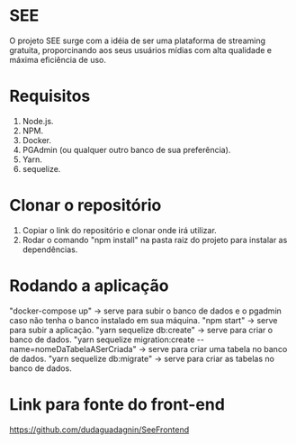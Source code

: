 # SEE 

O projeto SEE surge com a idéia de ser uma plataforma de streaming gratuita, proporcinando aos seus usuários mídias com alta qualidade e máxima eficiência de uso.

# Requisitos
1. Node.js.
2. NPM.
3. Docker.
4. PGAdmin (ou qualquer outro banco de sua preferência).
5. Yarn.
6. sequelize.

# Clonar o repositório
1. Copiar o link do repositório e clonar onde irá utilizar.
2. Rodar o comando "npm install" na pasta raiz do projeto para instalar as dependências.

# Rodando a aplicação
"docker-compose up" -> serve para subir o banco de dados e o pgadmin caso não tenha o banco instalado em sua máquina. 
"npm start" -> serve para subir a aplicação.
"yarn sequelize db:create" -> serve para criar o banco de dados.
"yarn sequelize migration:create --name=nomeDaTabelaASerCriada" -> serve para criar uma tabela no banco de dados.
"yarn sequelize db:migrate" -> serve para criar as tabelas no banco de dados.

# Link para fonte do front-end
https://github.com/dudaguadagnin/SeeFrontend